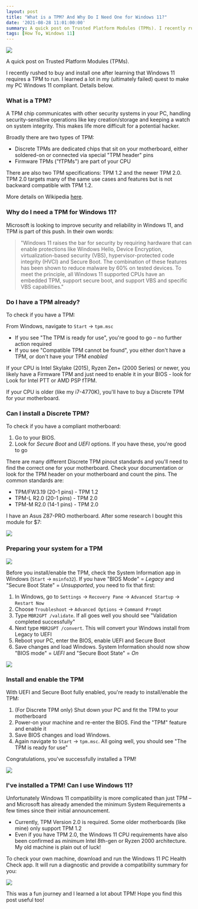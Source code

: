 ```yaml
---
layout: post
title: "What is a TPM? And Why Do I Need One for Windows 11?"
date: '2021-08-28 11:01:00:00'
summary: A quick post on Trusted Platform Modules (TPMs). I recently rushed to buy and install one after learning that Windows 11 requires a TPM to run ...
tags: [How To, Windows 11]
---
```


![](/img/posts/tpm-module.png)

A quick post on Trusted Platform Modules (TPMs).
 
I recently rushed to buy and install one after learning that Windows 11 requires a TPM to run. I learned a lot in my (ultimately failed) quest to make my PC Windows 11 compliant. Details below.


### What is a TPM?

A TPM chip communicates with other security systems in your PC, handling security-sensitive operations like key creation/storage and keeping a watch on system integrity. This makes life more difficult for a potential hacker.

Broadly there are two types of TPM:

* Discrete TPMs are dedicated chips that sit on your motherboard, either soldered-on or connected via special "TPM header" pins
* Firmware TPMs ("fTPMs") are part of your CPU

There are also two TPM specifications: TPM 1.2 and the newer TPM 2.0. TPM 2.0 targets many of the same use cases and features but is not backward compatible with TPM 1.2.

More details on Wikipedia <a href="https://en.wikipedia.org/wiki/Trusted_Platform_Module#TPM_1.2_vs_TPM_2.0" target="_blank">here</a>.


### Why do I need a TPM for Windows 11?

Microsoft is looking to improve security and reliability in Windows 11, and TPM is part of this push. In their own words:

<blockquote>"Windows 11 raises the bar for security by requiring hardware that can enable protections like Windows Hello, Device Encryption, virtualization-based security (VBS), hypervisor-protected code integrity (HVCI) and Secure Boot. The combination of these features has been shown to reduce malware by 60% on tested devices. To meet the principle, all Windows 11 supported CPUs have an embedded TPM, support secure boot, and support VBS and specific VBS capabilities."</blockquote>


### Do I have a TPM already?

To check if you have a TPM:

From Windows, navigate to <code>Start</code> → <code>tpm.msc</code> 

* If you see "The TPM is ready for use", you're good to go – no further action required
* If you see "Compatible TPM cannot be found", you either don't have a TPM, or don't have your TPM *enabled*

If your CPU is Intel Skylake (2015), Ryzen Zen+ (2000 Series) or newer, you likely have a Firmware TPM and just need to enable it in your BIOS - look for Look for Intel PTT or AMD PSP fTPM.

If your CPU is older (like my i7-4770K), you'll have to buy a Discrete TPM for your motherboard.


### Can I install a Discrete TPM?

To check if you have a compliant motherboard:

1. Go to your BIOS. 
2. Look for *Secure Boot* and *UEFI* options. If you have these, you're good to go

There are many different Discrete TPM pinout standards and you'll need to find the correct one for your motherboard. Check your documentation or look for the TPM header on your motherboard and count the pins. The common standards are:

- TPM/FW3.19 (20-1 pins) - TPM 1.2
- TPM-L R2.0 (20-1 pins) - TPM 2.0
- TPM-M R2.0 (14-1 pins) - TPM 2.0

I have an Asus Z87-PRO motherboard. After some research I bought this module for $7: 

![](/img/posts/supermicro-tpm-module.jpg)


### Preparing your system for a TPM

![](/img/posts/secureboot-legacy-mode.png)

Before you install/enable the TPM, check the System Information app in Windows (<code>Start</code> -> <code>msinfo32</code>). If you have "BIOS Mode" = *Legacy* and "Secure Boot State" = *Unsupported*, you need to fix that first:

1. In Windows, go to <code>Settings</code> → <code>Recovery Pane</code> → <code>Advanced Startup</code> → <code>Restart Now</code>
2. Choose <code>Troubleshoot</code> → <code>Advanced Options</code> → <code>Command Prompt</code>
3. Type <code>MBR2GPT /validate</code>. If all goes well you should see "Validation completed successfully" 
4. Next type <code>MBR2GPT /convert</code>. This will convert your Windows install from Legacy to UEFI
5. Reboot your PC, enter the BIOS, enable UEFI and Secure Boot
6. Save changes and load Windows. System Information should now show "BIOS mode" = *UEFI* and "Secure Boot State" = *On*

![](/img/posts/uefi-secureboot-bios-mode.png)


### Install and enable the TPM

With UEFI and Secure Boot fully enabled, you're ready to install/enable the TPM:

1. (For Discrete TPM only) Shut down your PC and fit the TPM to your motherboard
2. Power-on your machine and re-enter the BIOS. Find the "TPM" feature and enable it
3. Save BIOS changes and load Windows. 
4. Again navigate to <code>Start</code> → <code>tpm.msc</code>. All going well, you should see "The TPM is ready for use"

Congratulations, you've successfully installed a TPM!

![](/img/posts/the-tpm-is-ready-for-use.png)


### I've installed a TPM! Can I use Windows 11?

Unfortunately Windows 11 compatibility is more complicated than just TPM – and Microsoft has already amended the minimum System Requirements a few times since their initial announcement.

* Currently, TPM Version 2.0 is required. Some older motherboards (like mine) only support TPM 1.2 
* Even if you have TPM 2.0, the Windows 11 CPU requirements have also been confirmed as *minimum* Intel 8th-gen or Ryzen 2000 architecture. My old machine is plain out of luck!

To check your own machine, download and run the Windows 11 PC Health Check app. It will run a diagnostic and provide a compatibility summary for you:

![](/img/posts/windows-11-pc-health-check-app-tool.png)

This was a fun journey and I learned a lot about TPM! Hope you find this post useful too!


